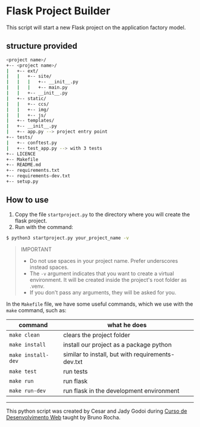 # Flask Project Builder
This script will start a new Flask project on the application factory model.      

## structure provided
~~~sh
<project name>/
+-- <project name>/
|   +-- ext/ 
|   |   +-- site/
|   |   |   +-- __init__.py
|   |   |   +-- main.py
|   |   +-- __init__.py
|   +-- static/
|   |   +-- ccs/
|   |   +-- img/
|   |   +-- js/
|   +-- templates/
|   +-- __init__.py
|   +-- app.py --> project entry point
+-- tests/
|   +-- conftest.py
|   +-- test_app.py --> with 3 tests
+-- LICENCE
+-- Makefile
+-- README.md
+-- requirements.txt
+-- requirements-dev.txt
+-- setup.py
~~~

## How to use
1. Copy the file `startproject.py` to the directory where you will create the flask project.   
2. Run with the command:
~~~sh
$ python3 startproject.py your_project_name -v
~~~
> IMPORTANT
> - Do not use spaces in your project name.  Prefer underscores instead spaces.
> - The `-v` argument indicates that you want to create a virtual environment.  It will be created inside the project's root folder as .venv.
> - If you don't pass any arguments, they will be asked for you.   
   

In the `Makefile` file, we have some useful commands, which we use with the `make` command, such as:   

| **command**        | **what he does**                                  |
|--------------------|---------------------------------------------------|
| `make clean`       | clears the project folder                         |
| `make install`     | install our project as a package python           |
| `make install-dev` | similar to install, but with requirements-dev.txt |
| `make test`        | run tests                                         |
| `make run`         | run flask                                         |
| `make run-dev`     | run flask in the development environment          |

---

This python script was created by Cesar and Jady Godoi during [Curso de Desenvolvimento Web](http://skip.gg/curso-flask-codeshow) taught by Bruno Rocha.
